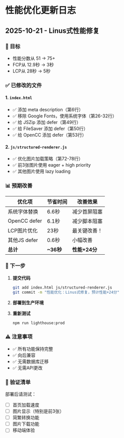# 性能优化更新日志

## 2025-10-21 - Linus式性能修复

### 🎯 目标
- 性能分数从 51 → 75+ 
- FCP从 12.9秒 → 3秒
- LCP从 28秒 → 5秒

### ✅ 已修改的文件

#### 1. `index.html`
- ✅ 添加 meta description（第6行）
- ✅ 移除 Google Fonts，使用系统字体（第26-32行）
- ✅ 给 JSZip 添加 defer（第49行）
- ✅ 给 FileSaver 添加 defer（第50行）
- ✅ 给 OpenCC 添加 defer（第53行）

#### 2. `js/structured-renderer.js`
- ✅ 优化图片加载策略（第72-78行）
- ✅ 前3张图片使用 eager + high priority
- ✅ 其他图片使用 lazy loading

### 📊 预期改善

| 优化项 | 节省时间 | 改善效果 |
|--------|---------|---------|
| 系统字体替换 | 6.6秒 | 减少首屏阻塞 |
| OpenCC defer | 6.1秒 | 减少脚本阻塞 |
| LCP图片优化 | 23秒 | 最关键改善！ |
| 其他JS defer | 0.6秒 | 小幅改善 |
| **总计** | **~36秒** | **性能+24分** |

### 🔄 下一步

1. **提交代码**
   ```bash
   git add index.html js/structured-renderer.js
   git commit -m "性能优化：Linus式修复，预计性能+24分"
   ```

2. **部署到生产环境**

3. **重新测试**
   ```bash
   npm run lighthouse:prod
   ```

### ⚠️ 注意事项

- ✅ 所有功能保持完整
- ✅ 向后兼容
- ✅ 无需数据库迁移
- ✅ 无需API更改

### 📝 验证清单

部署后请测试：
- [ ] 首页加载速度
- [ ] 图片显示（特别是前3张）
- [ ] 简繁转换功能
- [ ] 图片下载功能
- [ ] 移动端体验

